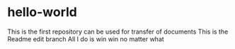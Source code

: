 # hello-world
This is the first repository can be used for transfer of documents
This is the Readme edit branch
All I do is win win no matter what
